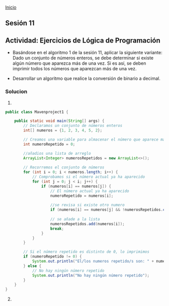 <!-- No borrar o modificar -->
[Inicio](./index.md)

## Sesión 11 

## Actividad: Ejercicios de Lógica de Programación

- Basándose en el algoritmo 1 de la sesión 11, aplicar la siguiente variante: Dado un conjunto de números enteros, se debe determinar si existe algún número que aparezca más de una vez. Si es así, se deben imprimir todos los números que aparezcan más de una vez.

- Desarrollar un algoritmo que realice la conversión de binario a decimal.


### Solucion

1.
```java
public class Mavenproject1 {

    public static void main(String[] args) {
        // Declaramos un conjunto de números enteros
        int[] numeros = {1, 2, 3, 4, 5, 2};

        // Creamos una variable para almacenar el número que aparece más de una vez
        int numeroRepetido = 0;

        //añadios una lista de arreglo
        ArrayList<Integer> numerosRepetidos = new ArrayList<>();
        
        // Recorremos el conjunto de números
        for (int i = 0; i < numeros.length; i++) {
            // Comprobamos si el número actual ya ha aparecido
            for (int j = 0; j < i; j++) {
                if (numeros[i] == numeros[j]) {
                    // El número actual ya ha aparecido
                    numeroRepetido = numeros[i];
                    
                    //se revisa si existe otro numero
                    if (numeros[i] == numeros[j] && !numerosRepetidos.contains(numeros[i]));
                    
                    // se añade a la lista
                    numerosRepetidos.add(numeros[i]);
                    break;
                }
            }
        }

        // Si el número repetido es distinto de 0, lo imprimimos
        if (numeroRepetido != 0) {
            System.out.println("El/los numeros repetido/s son: " + numerosRepetidos);
        } else {
            // No hay ningún número repetido
            System.out.println("No hay ningún número repetido");
        }
    }
}
```

2.






